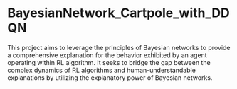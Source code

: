 # BayesianNetwork_Cartpole_with_DDQN
This project aims to leverage the principles of Bayesian networks to provide a comprehensive explanation for the behavior exhibited by an agent operating within RL algorithm. It seeks to bridge the gap between the complex dynamics of RL algorithms and human-understandable explanations by utilizing the explanatory power of Bayesian networks.
